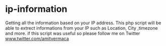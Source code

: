 ip-information
==============

Getting all the information based on your IP address. This php script will be able to extrect informations from your IP such as Location, City ,timezone and more. if this script was useful so please follow me on Twitter www.twitter.com/amitvermaca
